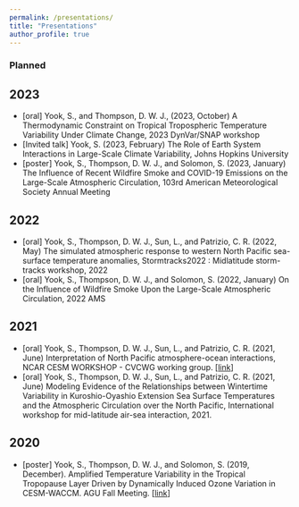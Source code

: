 ```yaml
---
permalink: /presentations/
title: "Presentations"
author_profile: true
---
```

### Planned

## 2023
* [oral] Yook, S., and Thompson, D. W. J., (2023, October) A Thermodynamic Constraint on Tropical Tropospheric Temperature Variability Under Climate Change, 2023 DynVar/SNAP workshop
* [Invited talk] Yook, S. (2023, February) The Role of Earth System Interactions in Large-Scale Climate Variability, Johns Hopkins University
* [poster] Yook, S., Thompson, D. W. J., and Solomon, S. (2023, January) The Influence of Recent Wildfire Smoke and COVID-19 Emissions on the Large-Scale Atmospheric Circulation, 103rd American Meteorological Society Annual Meeting

## 2022
* [oral] Yook, S., Thompson, D. W. J., Sun, L., and Patrizio, C. R. (2022, May) The simulated atmospheric response to western North Pacific sea-surface temperature anomalies, Stormtracks2022 : Midlatitude storm-tracks workshop, 2022
* [oral] Yook, S., Thompson, D. W. J., and Solomon, S. (2022, January) On the Influence of Wildfire Smoke Upon the Large-Scale Atmospheric Circulation, 2022 AMS

## 2021
* [oral] Yook, S., Thompson, D. W. J., Sun, L., and Patrizio, C. R. (2021, June) Interpretation of North Pacific atmosphere-ocean interactions, NCAR CESM WORKSHOP - CVCWG working group.
\[[link](https://youtu.be/IouT9mxpVgk?list=PLsqhY3nFckOHGJPj40Q62yM_AZ7SFyZhy&t=1605)\]
* [oral] Yook, S., Thompson, D. W. J., Sun, L., and Patrizio, C. R. (2021, June) Modeling Evidence of the Relationships between Wintertime Variability in Kuroshio-Oyashio Extension Sea Surface Temperatures and the Atmospheric Circulation over the North Pacific, International workshop for mid-latitude air-sea interaction, 2021.

## 2020
* [poster] Yook, S., Thompson, D. W. J., and Solomon, S. (2019, December). Amplified Temperature Variability in the Tropical Tropopause Layer Driven by Dynamically Induced Ozone Variation in CESM-WACCM. AGU Fall Meeting.
\[[link](https://ui.adsabs.harvard.edu/abs/2019AGUFM.A53P2979Y/abstract)\]
